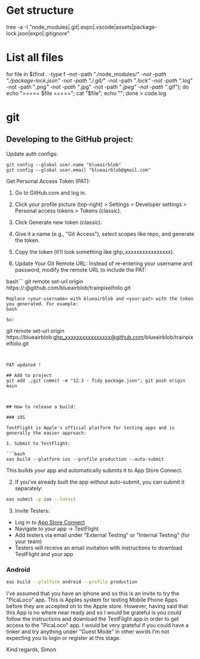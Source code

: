 
# Get structure
tree -a -I "node_modules|.git|.expo|.vscode|assets|package-lock.json|expo|.gitignore"

# List all files
for file in $(find . -type f -not -path "./node_modules/*" -not -path "./package-lock.json" -not -path "./.git/*" -not -path "*.lock" -not -path "*.log" -not -path "*.png" -not -path "*.jpg" -not -path "*.jpeg" -not -path "*.gif"); do echo "===== $file ====="; cat "$file"; echo ""; done > code.log


# git 

## Developing to the GitHub project:
Update auth configs:
```
git config --global user.name "blueairblob"
git config --global user.email "blueairblob@gmail.com"
```

Get Personal Access Token (PAT):

1) Go to GitHub.com and log in.

2) Click your profile picture (top-right) > Settings > Developer settings > Personal access tokens > Tokens (classic).

3) Click Generate new token (classic).

4) Give it a name (e.g., "Git Access"), select scopes like repo, and generate the token.

5) Copy the token (it’ll look something like ghp_xxxxxxxxxxxxxxxx).

6) Update Your Git Remote URL:
Instead of re-entering your username and password, modify the remote URL to include the PAT:

bash```
git remote set-url origin https://<your-username>:<your-pat>@github.com/blueairblob/trainpixelfolio.git
```
Replace <your-username> with blueairblob and <your-pat> with the token you generated. For example:
bash

So: 
```
git remote set-url origin https://blueairblob:ghp_xxxxxxxxxxxxxxxx@github.com/blueairblob/trainpixelfolio.git
```


PAT updated !

## Add to project
git add .;git commit -m "12.3 - Tidy package.json"; git push origin main



## How to release a build:

### iOS

TestFlight is Apple's official platform for testing apps and is generally the easier approach:

1. Submit to TestFlight:

```bash
eas build --platform ios --profile production --auto-submit
```

This builds your app and automatically submits it to App Store Connect.


2. If you've already built the app without auto-submit, you can submit it separately:

```bash
eas submit -p ios --latest
```

3. Invite Testers:

 - Log in to [App Store Connect](https://appstoreconnect.apple.com/)
 - Navigate to your app → TestFlight
 - Add testers via email under "External Testing" or "Internal Testing" (for your team)
 - Testers will receive an email invitation with instructions to download TestFlight and your app

### Android

```bash
eas build --platform android --profile production
```


I've assumed that you have an iphone and so this is an invite to try the "PicaLoco" app. This is Apples system for testing Mobile Phone Apps before they are accepted on to the Apple store. However, having said that this App is no where near ready and so I would be grateful is you could follow the instructions and download the TestFlight app in order to get access to the "PicaLoco" app. I would be very grateful if you could have a tinker and try anything under "Guest Mode" in other words I'm not expecting you to login or register at this stage.

Kind regards,
Simon